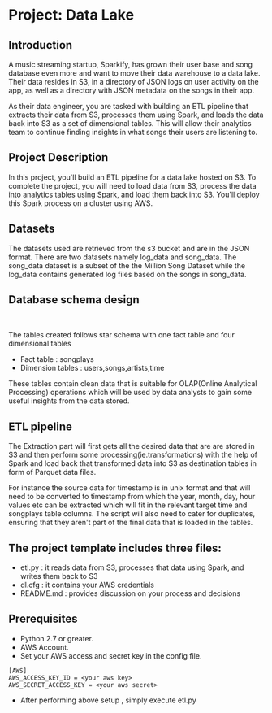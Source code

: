
# Project: Data Lake

## Introduction

A music streaming startup, Sparkify, has grown their user base and song database even more and want to move their data warehouse to a data lake. Their data resides in S3, in a directory of JSON logs on user activity on the app, as well as a directory with JSON metadata on the songs in their app.

As their data engineer, you are tasked with building an ETL pipeline that extracts their data from S3, processes them using Spark, and loads the data back into S3 as a set of dimensional tables. This will allow their analytics team to continue finding insights in what songs their users are listening to.


## Project Description 

In this project, you'll  build an ETL pipeline for a data lake hosted on S3. To complete the project, you will need to load data from S3, process the data into analytics tables using Spark, and load them back into S3. You'll deploy this Spark process on a cluster using AWS.

## Datasets 

The datasets used are retrieved from the s3 bucket and are in the JSON format. There are two datasets namely log_data and song_data.
The song_data dataset is a subset of the the Million Song Dataset while the log_data contains generated log files based on the songs in song_data.

## Database schema design 
<br/>

The tables created follows star schema with one fact table and four dimensional tables

- Fact table : songplays
- Dimension tables : users,songs,artists,time

These tables contain clean data that is suitable for OLAP(Online Analytical Processing) operations which will be used by data analysts
to gain some useful insights from the data stored.

## ETL pipeline

The Extraction part will first gets all the desired data that are are stored in S3 and then perform some processing(ie.transformations)
with the help of Spark and load back that transformed data into S3 as destination tables in form of Parquet data files.

For instance the source data for timestamp is in unix format and that will need to be converted to timestamp from which the year, month, day, hour values etc can be extracted which will fit in the relevant target time and songplays table columns. The script will also need to cater for duplicates, ensuring that they aren't part of the final data that is loaded in the tables.


## The project template includes three files:

- etl.py : it reads data from S3, processes that data using Spark, and writes them back to S3
- dl.cfg : it contains your AWS credentials
- README.md : provides discussion on your process and decisions

## Prerequisites

- Python 2.7 or greater.
- AWS Account.
- Set your AWS access and secret key in the config file.
```
[AWS]
AWS_ACCESS_KEY_ID = <your aws key>
AWS_SECRET_ACCESS_KEY = <your aws secret>
```
- After performing above setup , simply execute etl.py